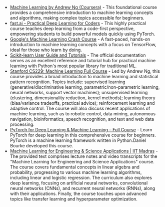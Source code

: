 

*   [Machine Learning by Andrew Ng (Coursera)](https://www.coursera.org/learn/machine-learning) - This foundational course provides a comprehensive introduction to machine learning concepts and algorithms, making complex topics accessible for beginners.
*   [fast.ai - Practical Deep Learning for Coders](https://course.fast.ai/) - This highly practical course teaches deep learning from a code-first perspective, empowering students to build powerful models quickly using PyTorch.
*   [Google's Machine Learning Crash Course](https://developers.google.com/machine-learning/crash-course) - A fast-paced, hands-on introduction to machine learning concepts with a focus on TensorFlow, ideal for those who learn by doing.
*   [Scikit-learn User Guide and Tutorials](https://scikit-learn.org/stable/user_guide.html) - The official documentation serves as an excellent reference and tutorial hub for practical machine learning with Python's most popular library for traditional ML.
*   [Stanford CS229: Machine Learning Full Course](https://www.youtube.com/playlist?list=PLoROMvodv4rMiGQp3WXShtMGgzqpfVfbU) - Led by Andrew Ng, this course provides a broad introduction to machine learning and statistical pattern recognition. Topics include: supervised learning (generative/discriminative learning, parametric/non-parametric learning, neural networks, support vector machines); unsupervised learning (clustering, dimensionality reduction, kernel methods); learning theory (bias/variance tradeoffs, practical advice); reinforcement learning and adaptive control. The course will also discuss recent applications of machine learning, such as to robotic control, data mining, autonomous navigation, bioinformatics, speech recognition, and text and web data processing.
*   [PyTorch for Deep Learning & Machine Learning – Full Course](https://www.youtube.com/watch?v=V_xro1bcAuA&t=117s) - Learn PyTorch for deep learning in this comprehensive course for beginners. PyTorch is a machine learning framework written in Python.Daniel Bourke developed this course.
*   [Machine Learning for Engineering & Science Applications | IIT Madras](https://www.youtube.com/playlist?list=PLyqSpQzTE6M-SISTunGRBRiZk7opYBf_K) - The provided text comprises lecture notes and video transcripts for the "Machine Learning for Engineering and Science Applications" course. The course covers fundamental concepts in linear algebra and probability, progressing to various machine learning algorithms, including linear and logistic regression. The curriculum also explores deep learning, focusing on artificial neural networks, convolutional neural networks (CNNs), and recurrent neural networks (RNNs), along with their applications. Finally, the course touches upon advanced topics like transfer learning and hyperparameter optimization.